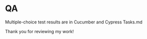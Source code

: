 # QA
Multiple-choice test results are in Cucumber and Cypress Tasks.md



Thank you for reviewing my work!
